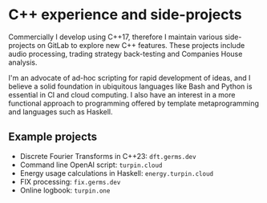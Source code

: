 # C++ experience and side-projects

Commercially I develop using C++17, therefore I maintain various side-projects
on GitLab to explore new C++ features. These projects include audio processing,
trading strategy back-testing and Companies House analysis.

I'm an advocate of ad-hoc scripting for rapid development of ideas, and I
believe a solid foundation in ubiquitous languages like Bash and Python is
essential in CI and cloud computing. I also have an interest in a more
functional approach to programming offered by template metaprogramming and
languages such as Haskell.

## Example projects
- Discrete Fourier Transforms in C++23: `dft.germs.dev`
- Command line OpenAI script: `turpin.cloud`
- Energy usage calculations in Haskell: `energy.turpin.cloud`
- FIX processing: `fix.germs.dev`
- Online logbook: `turpin.one`


